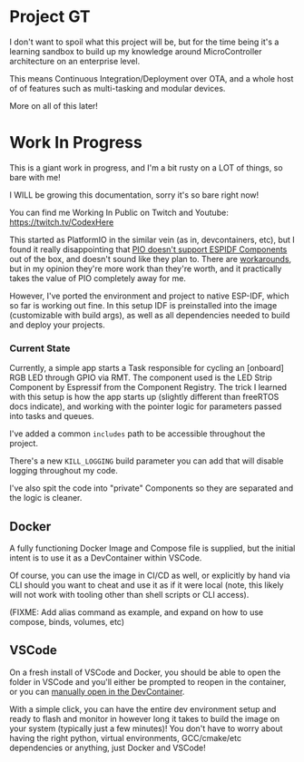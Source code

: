 # Project GT

I don't want to spoil what this project will be, but for the time being it's a learning sandbox to build up my knowledge around MicroController architecture on an enterprise level.

This means Continuous Integration/Deployment over OTA, and a whole host of of features such as multi-tasking and modular devices.

More on all of this later!

# Work In Progress

This is a giant work in progress, and I'm a bit rusty on a LOT of things, so bare with me!

I WILL be growing this documentation, sorry it's so bare right now!

You can find me Working In Public on Twitch and Youtube: https://twitch.tv/CodexHere

This started as PlatformIO in the similar vein (as in, devcontainers, etc), but I found it really disappointing that [PIO doesn't support ESPIDF Components](https://github.com/platformio/platform-espressif32/issues/453#issuecomment-1814823010) out of the box, and doesn't sound like they plan to. There are [workarounds](https://docs.platformio.org/en/latest/frameworks/espidf.html#esp-idf-components), but in my opinion they're more work than they're worth, and it practically takes the value of PIO completely away for me.

However, I've ported the environment and project to native ESP-IDF, which so far is working out fine. In this setup IDF is preinstalled into the image (customizable with build args), as well as all dependencies needed to build and deploy your projects.

### Current State

Currently, a simple app starts a Task responsible for cycling an [onboard] RGB LED through GPIO via RMT. The component used is the LED Strip Component by Espressif from the Component Registry. The trick I learned with this setup is how the app starts up (slightly different than freeRTOS docs indicate), and working with the pointer logic for parameters passed into tasks and queues.

I've added a common `includes` path to be accessible throughout the project.

There's a new `KILL_LOGGING` build parameter you can add that will disable logging throughout my code.
 
I've also spit the code into "private" Components so they are separated and the logic is cleaner.

## Docker

A fully functioning Docker Image and Compose file is supplied, but the initial intent is to use it as a DevContainer within VSCode.

Of course, you can use the image in CI/CD as well, or explicitly by hand via CLI should you want to cheat and use it as if it were local (note, this likely will not work with tooling other than shell scripts or CLI access).

(FIXME: Add alias command as example, and expand on how to use compose, binds, volumes, etc)

## VSCode

On a fresh install of VSCode and Docker, you should be able to open the folder in VSCode and you'll either be prompted to reopen in the container, or you can [manually open in the DevContainer](https://code.visualstudio.com/docs/devcontainers/containers#_quick-start-open-an-existing-folder-in-a-container).

With a simple click, you can have the entire dev environment setup and ready to flash and monitor in however long it takes to build the image on your system (typically just a few minutes)! You don't have to worry about having the right python, virtual environments, GCC/cmake/etc dependencies or anything, just Docker and VSCode!
